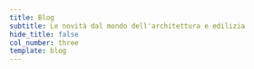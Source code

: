 ```yaml
---
title: Blog
subtitle: Le novità dal mondo dell'architettura e edilizia
hide_title: false
col_number: three
template: blog
---
```

